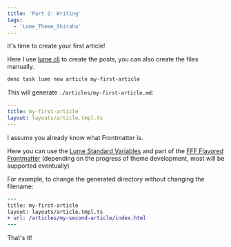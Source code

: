 ```yaml
---
title: 'Part 2: Writing'
tags:
  - 'Lume_Theme_Shiraha'
---
```


It's time to create your first article!

Here I use [lume cli](https://lume.land/docs/core/archetypes/#run-archetypes) to create the posts, you can also create the files manually.

```bash
deno task lume new article my-first-article
```

This will generate `./articles/my-first-article.md`:

```yaml caption='./articles/my-first-article.md'
---
title: my-first-article
layout: layouts/article.tmpl.ts
---
```

I assume you already know what Frontmatter is.

Here you can use the [Lume Standard Variables](https://lume.land/docs/creating-pages/page-data/#standard-variables) and part of the [FFF Flavored Frontmatter](https://fff.js.org/version/1.0.html) (depending on the progress of theme development, most will be supported eventually)

For example, to change the generated directory without changing the filename:

```diff caption='./articles/my-first-article.md'
---
title: my-first-article
layout: layouts/article.tmpl.ts
+ url: /articles/my-second-article/index.html
---
```

That's it!
